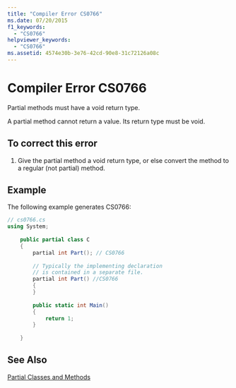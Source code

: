 ```yaml
---
title: "Compiler Error CS0766"
ms.date: 07/20/2015
f1_keywords: 
  - "CS0766"
helpviewer_keywords: 
  - "CS0766"
ms.assetid: 4574e30b-3e76-42cd-90e8-31c72126a08c
---
```

# Compiler Error CS0766
Partial methods must have a void return type.  
  
 A partial method cannot return a value. Its return type must be void.  
  
## To correct this error  
  
1. Give the partial method a void return type, or else convert the method to a regular (not partial) method.  
  
## Example  
 The following example generates CS0766:  
  
```csharp  
// cs0766.cs  
using System;  
  
    public partial class C  
    {  
        partial int Part(); // CS0766  
  
        // Typically the implementing declaration  
        // is contained in a separate file.  
        partial int Part() //CS0766  
        {  
        }  
  
        public static int Main()  
        {  
            return 1;  
        }  
  
    }  
```  
  
## See Also  
 [Partial Classes and Methods](../../csharp/programming-guide/classes-and-structs/partial-classes-and-methods.md)

